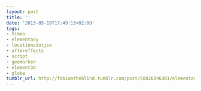 ```yaml
---
layout: post
title: ''
date: '2013-05-19T17:49:13+02:00'
tags:
- Vimeo
- elementary
- locationsdotjsx
- aftereffects
- script
- geomarker
- element3d
- globe
tumblr_url: http://fabiantheblind.tumblr.com/post/50826096381/elementary-and-locations-quicktip
---
```

